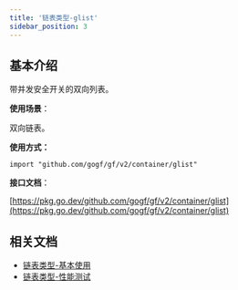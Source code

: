 ```yaml
---
title: '链表类型-glist'
sidebar_position: 3
---
```


## 基本介绍

带并发安全开关的双向列表。

**使用场景**：

双向链表。

**使用方式：**

```
import "github.com/gogf/gf/v2/container/glist"
```

**接口文档**：

[https://pkg.go.dev/github.com/gogf/gf/v2/container/glist](https://pkg.go.dev/github.com/gogf/gf/v2/container/glist)

## 相关文档

- [链表类型-基本使用](output/goframe-v2.0-md/组件列表/数据结构/链表类型-glist/链表类型-基本使用)
- [链表类型-性能测试](output/goframe-v2.0-md/组件列表/数据结构/链表类型-glist/链表类型-性能测试)